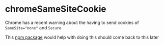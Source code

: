 # chromeSameSiteCookie

Chrome has a recent warning about the having to send cookies of `SameSite="none"` and `Secure`

This [npm package](https://www.npmjs.com/package/express-session#cookiesamesite) would help with doing this should come back to this later

